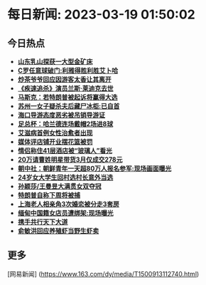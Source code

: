 
# 每日新闻: 2023-03-19 01:50:02
## 今日热点

- **[山东乳山探获一大型金矿床](https://www.163.com/search?keyword=%E5%B1%B1%E4%B8%9C%E4%B9%B3%E5%B1%B1%E6%8E%A2%E8%8E%B7%E4%B8%80%E5%A4%A7%E5%9E%8B%E9%87%91%E7%9F%BF%E5%BA%8A)**
- **[C罗任意球破门:利雅得胜利胜艾卜哈](https://www.163.com/search?keyword=C%E7%BD%97%E4%BB%BB%E6%84%8F%E7%90%83%E7%A0%B4%E9%97%A8+%E5%88%A9%E9%9B%85%E5%BE%97%E8%83%9C%E5%88%A9%E8%83%9C%E8%89%BE%E5%8D%9C%E5%93%88)**
- **[炒茶爷爷回应因游客太香让其离开](https://www.163.com/search?keyword=%E7%82%92%E8%8C%B6%E7%88%B7%E7%88%B7%E5%9B%9E%E5%BA%94%E5%9B%A0%E6%B8%B8%E5%AE%A2%E5%A4%AA%E9%A6%99%E8%AE%A9%E5%85%B6%E7%A6%BB%E5%BC%80)**
- **[《疾速追杀》演员兰斯·莱迪克去世](https://www.163.com/search?keyword=%E3%80%8A%E7%96%BE%E9%80%9F%E8%BF%BD%E6%9D%80%E3%80%8B%E6%BC%94%E5%91%98%E5%85%B0%E6%96%AF%C2%B7%E8%8E%B1%E8%BF%AA%E5%85%8B%E5%8E%BB%E4%B8%96)**
- **[马斯克：若特朗普被起诉将赢得大选](https://www.163.com/search?keyword=%E9%A9%AC%E6%96%AF%E5%85%8B%EF%BC%9A%E8%8B%A5%E7%89%B9%E6%9C%97%E6%99%AE%E8%A2%AB%E8%B5%B7%E8%AF%89%E5%B0%86%E8%B5%A2%E5%BE%97%E5%A4%A7%E9%80%89)**
- **[苏州一女子疑杀夫后藏尸冰柜:已自首](https://www.163.com/search?keyword=%E8%8B%8F%E5%B7%9E%E4%B8%80%E5%A5%B3%E5%AD%90%E7%96%91%E6%9D%80%E5%A4%AB%E5%90%8E%E8%97%8F%E5%B0%B8%E5%86%B0%E6%9F%9C+%E5%B7%B2%E8%87%AA%E9%A6%96)**
- **[海口导游态度恶劣被吊销导游证](https://www.163.com/search?keyword=%E6%B5%B7%E5%8F%A3%E5%AF%BC%E6%B8%B8%E6%80%81%E5%BA%A6%E6%81%B6%E5%8A%A3%E8%A2%AB%E5%90%8A%E9%94%80%E5%AF%BC%E6%B8%B8%E8%AF%81)**
- **[足总杯：哈兰德连场戴帽2场进8球](https://www.163.com/search?keyword=%E8%B6%B3%E6%80%BB%E6%9D%AF%EF%BC%9A%E5%93%88%E5%85%B0%E5%BE%B7%E8%BF%9E%E5%9C%BA%E6%88%B4%E5%B8%BD2%E5%9C%BA%E8%BF%9B8%E7%90%83)**
- **[艾滋病首例女性治愈者出现](https://www.163.com/search?keyword=%E8%89%BE%E6%BB%8B%E7%97%85%E9%A6%96%E4%BE%8B%E5%A5%B3%E6%80%A7%E6%B2%BB%E6%84%88%E8%80%85%E5%87%BA%E7%8E%B0)**
- **[媒体评店铺开业摆花篮被罚](https://www.163.com/search?keyword=%E5%AA%92%E4%BD%93%E8%AF%84%E5%BA%97%E9%93%BA%E5%BC%80%E4%B8%9A%E6%91%86%E8%8A%B1%E7%AF%AE%E8%A2%AB%E7%BD%9A)**
- **[情侣称住41层酒店被“玻璃人”看光](https://www.163.com/search?keyword=%E6%83%85%E4%BE%A3%E7%A7%B0%E4%BD%8F41%E5%B1%82%E9%85%92%E5%BA%97%E8%A2%AB%E2%80%9C%E7%8E%BB%E7%92%83%E4%BA%BA%E2%80%9D%E7%9C%8B%E5%85%89)**
- **[20万请曹姓明星带货3月仅成交278元](https://www.163.com/search?keyword=20%E4%B8%87%E8%AF%B7%E6%9B%B9%E5%A7%93%E6%98%8E%E6%98%9F%E5%B8%A6%E8%B4%A73%E6%9C%88%E4%BB%85%E6%88%90%E4%BA%A4278%E5%85%83)**
- **[朝中社：朝鲜青年一天超80万人报名参军:现场画面曝光](https://www.163.com/search?keyword=%E6%9C%9D%E4%B8%AD%E7%A4%BE%EF%BC%9A%E6%9C%9D%E9%B2%9C%E9%9D%92%E5%B9%B4%E4%B8%80%E5%A4%A9%E8%B6%8580%E4%B8%87%E4%BA%BA%E6%8A%A5%E5%90%8D%E5%8F%82%E5%86%9B+%E7%8E%B0%E5%9C%BA%E7%94%BB%E9%9D%A2%E6%9B%9D%E5%85%89)**
- **[24岁女大学生回村选村长意外当选](https://www.163.com/search?keyword=24%E5%B2%81%E5%A5%B3%E5%A4%A7%E5%AD%A6%E7%94%9F%E5%9B%9E%E6%9D%91%E9%80%89%E6%9D%91%E9%95%BF%E6%84%8F%E5%A4%96%E5%BD%93%E9%80%89)**
- **[孙颖莎/王曼昱大满贯女双夺冠](https://www.163.com/search?keyword=%E5%AD%99%E9%A2%96%E8%8E%8E%2F%E7%8E%8B%E6%9B%BC%E6%98%B1%E5%A4%A7%E6%BB%A1%E8%B4%AF%E5%A5%B3%E5%8F%8C%E5%A4%BA%E5%86%A0)**
- **[特朗普自称下周将被捕](https://www.163.com/search?keyword=%E7%89%B9%E6%9C%97%E6%99%AE%E8%87%AA%E7%A7%B0%E4%B8%8B%E5%91%A8%E5%B0%86%E8%A2%AB%E6%8D%95)**
- **[上海老人相亲角3次婚恋被分走3套房](https://www.163.com/search?keyword=%E4%B8%8A%E6%B5%B7%E8%80%81%E4%BA%BA%E7%9B%B8%E4%BA%B2%E8%A7%923%E6%AC%A1%E5%A9%9A%E6%81%8B%E8%A2%AB%E5%88%86%E8%B5%B03%E5%A5%97%E6%88%BF)**
- **[缅甸中国籍女店员遭绑架:现场曝光](https://www.163.com/search?keyword=%E7%BC%85%E7%94%B8%E4%B8%AD%E5%9B%BD%E7%B1%8D%E5%A5%B3%E5%BA%97%E5%91%98%E9%81%AD%E7%BB%91%E6%9E%B6+%E7%8E%B0%E5%9C%BA%E6%9B%9D%E5%85%89)**
- **[携手共行天下大道](https://www.163.com/search?keyword=%E6%90%BA%E6%89%8B%E5%85%B1%E8%A1%8C%E5%A4%A9%E4%B8%8B%E5%A4%A7%E9%81%93)**
- **[俞敏洪回应养殖虾当野生虾卖](https://www.163.com/search?keyword=%E4%BF%9E%E6%95%8F%E6%B4%AA%E5%9B%9E%E5%BA%94%E5%85%BB%E6%AE%96%E8%99%BE%E5%BD%93%E9%87%8E%E7%94%9F%E8%99%BE%E5%8D%96)**

## 更多
[网易新闻] (https://www.163.com/dy/media/T1500913112740.html)
